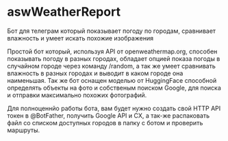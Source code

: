 # aswWeatherReport
Бот для телеграм который показывает погоду по городам, сравнивает влажность и умеет искать похожие изображения

Простой бот который, используя API от openweathermap.org, способен показывать погоду в разных городах, обладает опцией показа погоды в случайном городе через команду /random, а так же умеет сравнивать влажность в разных городах и выводит в каком городе она наименьшая. Так же бот оснащен моделью от HuggingFace способной определять объекты на фото и собственым поиском Google, для поиска и отправки максимально похожих фотографий.

Для полноценнйо работы бота, вам будет нужно создать свой HTTP API токен в @BotFather, получить Google API и CX, а так-же распаковать файл со списком доступных городов в папку с ботом и проверить маршруты.
